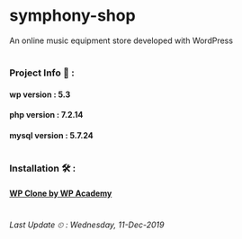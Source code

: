 # symphony-shop
An online music equipment store developed with WordPress
#
### Project Info 📄 :
#### wp version     : 5.3
#### php version    : 7.2.14
#### mysql version  : 5.7.24
#
### Installation 🛠 :
#### [WP Clone by WP Academy](https://wordpress.org/plugins/wp-clone-by-wp-academy/#installation)
#
###### Last Update ⏲ : Wednesday, 11-Dec-2019